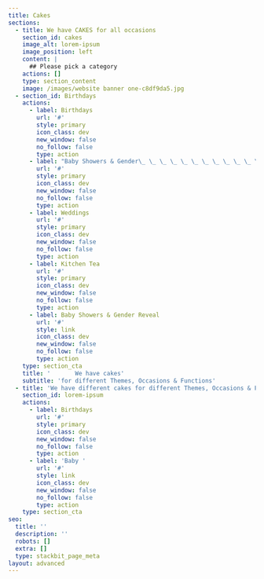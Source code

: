 ```yaml
---
title: Cakes
sections:
  - title: We have CAKES for all occasions
    section_id: cakes
    image_alt: lorem-ipsum
    image_position: left
    content: |
      ## Please pick a category
    actions: []
    type: section_content
    image: /images/website banner one-c8df9da5.jpg
  - section_id: Birthdays
    actions:
      - label: Birthdays
        url: '#'
        style: primary
        icon_class: dev
        new_window: false
        no_follow: false
        type: action
      - label: "Baby Showers & Gender\_ \_ \_ \_ \_ \_ \_ \_ \_ \_ \_ \_ \_ \_ \_ Reveal"
        url: '#'
        style: primary
        icon_class: dev
        new_window: false
        no_follow: false
        type: action
      - label: Weddings
        url: '#'
        style: primary
        icon_class: dev
        new_window: false
        no_follow: false
        type: action
      - label: Kitchen Tea
        url: '#'
        style: primary
        icon_class: dev
        new_window: false
        no_follow: false
        type: action
      - label: Baby Showers & Gender Reveal
        url: '#'
        style: link
        icon_class: dev
        new_window: false
        no_follow: false
        type: action
    type: section_cta
    title: '       We have cakes'
    subtitle: 'for different Themes, Occasions & Functions'
  - title: 'We have different cakes for different Themes, Occasions & Functions'
    section_id: lorem-ipsum
    actions:
      - label: Birthdays
        url: '#'
        style: primary
        icon_class: dev
        new_window: false
        no_follow: false
        type: action
      - label: 'Baby '
        url: '#'
        style: link
        icon_class: dev
        new_window: false
        no_follow: false
        type: action
    type: section_cta
seo:
  title: ''
  description: ''
  robots: []
  extra: []
  type: stackbit_page_meta
layout: advanced
---
```

